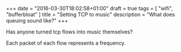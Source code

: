 +++
date = "2016-03-30T18:02:58+01:00"
draft = true
tags = [ "wifi", "bufferbloat" ]
title = "Setting TCP to music"
description = "What does queuing sound like?"
+++ 

Has anyone turned tcp flows into music themselves?

Each packet of each flow represents a frequency.
